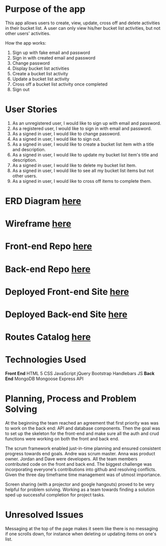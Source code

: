 # Purpose of the app

This app allows users to create, view, update, cross off and delete activities in their bucket list. A user can only view his/her bucket list activities, but not other users' activities.

How the app works:

 1. Sign up with fake email and password
 2. Sign in with created email and password
 3. Change password
 4. Display bucket list activities
 5. Create a bucket list activity
 6. Update a bucket list activity
 7. Cross off a bucket list activity once completed
 8. Sign out

# User Stories

 1. As an unregistered user, I would like to sign up with email and password.
 2. As a registered user, I would like to sign in with email and password.
 3. As a signed in user, I would like to change password.
 4. As a signed in user, I would like to sign out.
 5. As a signed in user, I would like to create a bucket list item with a title and description.
 6. As a signed in user, I would like to update my bucket list item's title and description.
 7. As a signed in user, I would like to delete my bucket list item.
 8. As a signed in user, I would like to see all my bucket list items but not other users.
 9. As a signed in user, I would like to cross off items to complete them.

# ERD Diagram [here](https://bit.ly/2KRnJSL)

# Wireframe [here](https://bit.ly/321etkl)

# Front-end Repo [here]([https://github.com/team-j-a-d-a/desiderata-FE](https://github.com/team-j-a-d-a/desiderata-FE))

# Back-end Repo [here]([https://github.com/team-j-a-d-a/desiderata-backEnd](https://github.com/team-j-a-d-a/desiderata-backEnd))

# Deployed Front-end Site [here]([https://team-j-a-d-a.github.io/desiderata-FE/](https://team-j-a-d-a.github.io/desiderata-FE/))

# Deployed Back-end Site [here]([https://polar-crag-68481.herokuapp.com/](https://polar-crag-68481.herokuapp.com/))

# Routes Catalog [here]([https://bit.ly/2KNTf47](https://bit.ly/2KNTf47))

# Technologies Used

**Front End** HTML 5 CSS JavaScript jQuery Bootstrap Handlebars JS
**Back End** MongoDB Mongoose Express API

# Planning, Process and Problem Solving

At the beginning the team reached an agreement that first priority was was to work on the back end: API and database components. Then the goal was to set up the skeleton for the front-end and make sure all the auth and crud functions were working on both the front and back end.

The scrum framework enabled just-in-time planning and ensured consistent progress towards end goals. Andre was scrum master. Anna was product owner. Jordan and Dave were developers. All the team members contributed code on the front and back end. The biggest challenge was incorporating everyone's contributions into github and resolving conflicts. Given the three day timeframe time management was of utmost importance.

Screen sharing (with a projector and google hangouts) proved to be very helpful for problem solving. Working as a team towards finding a solution sped up successful completion for project tasks.

# Unresolved Issues

Messaging at the top of the page makes it seem like there is no messaging if one scrolls down, for instance when deleting or updating items on one's list.
